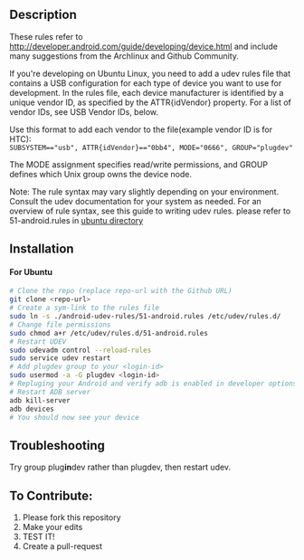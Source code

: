 ## Description
These rules refer to http://developer.android.com/guide/developing/device.html and include many suggestions from the Archlinux and Github Community.

If you're developing on Ubuntu Linux, you need to add a udev rules file that contains a USB configuration for each type of device you want to use for development. In the rules file, each device manufacturer is identified by a unique vendor ID, as specified by the ATTR{idVendor} property. For a list of vendor IDs, see USB Vendor IDs, below.

Use this format to add each vendor to the file(example vendor ID is for HTC):  
`SUBSYSTEM=="usb", ATTR{idVendor}=="0bb4", MODE="0666", GROUP="plugdev"`

The MODE assignment specifies read/write permissions, and GROUP defines which Unix group owns the device node.

Note: The rule syntax may vary slightly depending on your environment. Consult the udev documentation for your system as needed. For an overview of rule syntax, see this guide to writing udev rules. please refer to 51-android.rules in [ubuntu directory](ubuntu)

## Installation

#### For Ubuntu

```sh
# Clone the repo (replace repo-url with the Github URL)
git clone <repo-url>
# Create a sym-link to the rules file
sudo ln -s ./android-udev-rules/51-android.rules /etc/udev/rules.d/
# Change file permissions
sudo chmod a+r /etc/udev/rules.d/51-android.rules
# Restart UDEV
sudo udevadm control --reload-rules
sudo service udev restart
# Add plugdev group to your <login-id>
sudo usermod -a -G plugdev <login-id>
# Repluging your Android and verify adb is enabled in developer options
# Restart ADB server
adb kill-server
adb devices
# You should now see your device
```

## Troubleshooting
Try group plug**in**dev rather than plugdev, then restart udev.

## To Contribute:

1. Please fork this repository
2. Make your edits
3. TEST IT!
4. Create a pull-request

